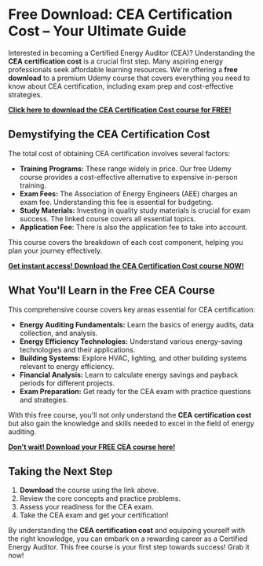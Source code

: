 # Free Download: CEA Certification Cost – Your Ultimate Guide

Interested in becoming a Certified Energy Auditor (CEA)? Understanding the **CEA certification cost** is a crucial first step. Many aspiring energy professionals seek affordable learning resources. We're offering a **free download** to a premium Udemy course that covers everything you need to know about CEA certification, including exam prep and cost-effective strategies.

[**Click here to download the CEA Certification Cost course for FREE!**](https://udemywork.com/cea-certification-cost)

## Demystifying the CEA Certification Cost

The total cost of obtaining CEA certification involves several factors:

*   **Training Programs:** These range widely in price. Our free Udemy course provides a cost-effective alternative to expensive in-person training.
*   **Exam Fees:** The Association of Energy Engineers (AEE) charges an exam fee. Understanding this fee is essential for budgeting.
*   **Study Materials:** Investing in quality study materials is crucial for exam success. The linked course covers all essential topics.
*   **Application Fee**: There is also the application fee to take into account.

This course covers the breakdown of each cost component, helping you plan your journey effectively.

[**Get instant access! Download the CEA Certification Cost course NOW!**](https://udemywork.com/cea-certification-cost)

## What You'll Learn in the Free CEA Course

This comprehensive course covers key areas essential for CEA certification:

*   **Energy Auditing Fundamentals:** Learn the basics of energy audits, data collection, and analysis.
*   **Energy Efficiency Technologies:** Understand various energy-saving technologies and their applications.
*   **Building Systems:** Explore HVAC, lighting, and other building systems relevant to energy efficiency.
*   **Financial Analysis:** Learn to calculate energy savings and payback periods for different projects.
*   **Exam Preparation:** Get ready for the CEA exam with practice questions and strategies.

With this free course, you'll not only understand the **CEA certification cost** but also gain the knowledge and skills needed to excel in the field of energy auditing.

[**Don't wait! Download your FREE CEA course here!**](https://udemywork.com/cea-certification-cost)

## Taking the Next Step

1.  **Download** the course using the link above.
2.  Review the core concepts and practice problems.
3.  Assess your readiness for the CEA exam.
4.  Take the CEA exam and get your certification!

By understanding the **CEA certification cost** and equipping yourself with the right knowledge, you can embark on a rewarding career as a Certified Energy Auditor. This free course is your first step towards success! Grab it now!
